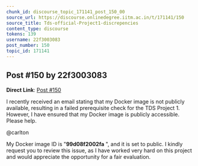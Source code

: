 ```yaml
---
chunk_id: discourse_topic_171141_post_150_00
source_url: https://discourse.onlinedegree.iitm.ac.in/t/171141/150
source_title: Tds-official-Project1-discrepencies
content_type: discourse
tokens: 139
username: 22f3003083
post_number: 150
topic_id: 171141
---
```


## Post #150 by 22f3003083

**Direct Link**: [Post #150](https://discourse.onlinedegree.iitm.ac.in/t/171141/150)

I recently received an email stating that my Docker image is not publicly available, resulting in a failed prerequisite check for the TDS Project 1. However, I have ensured that my Docker image is publicly accessible. Please help.

@carlton

My Docker image ID is "**99d08f2002fa** ", and it is set to public. I kindly request you to review this issue, as I have worked very hard on this project and would appreciate the opportunity for a fair evaluation.

